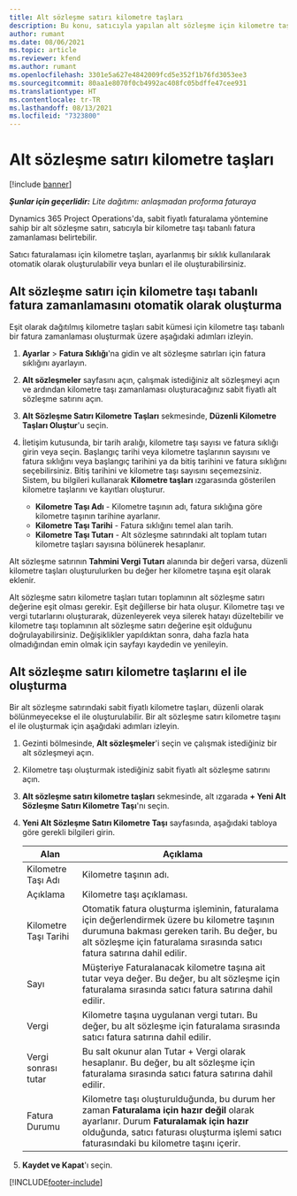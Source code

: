 ```yaml
---
title: Alt sözleşme satırı kilometre taşları
description: Bu konu, satıcıyla yapılan alt sözleşme için kilometre taşı tabanlı bir fatura zamanlamasının nasıl oluşturulacağını ve yönetileceğini açıklamaktadır.
author: rumant
ms.date: 08/06/2021
ms.topic: article
ms.reviewer: kfend
ms.author: rumant
ms.openlocfilehash: 3301e5a627e4842009fcd5e352f1b76fd3053ee3
ms.sourcegitcommit: 80aa1e8070f0cb4992ac408fc05bdffe47cee931
ms.translationtype: HT
ms.contentlocale: tr-TR
ms.lasthandoff: 08/13/2021
ms.locfileid: "7323800"
---
```

# <a name="subcontract-line-milestones"></a>Alt sözleşme satırı kilometre taşları

[!include [banner](../../includes/dataverse-preview.md)]

_**Şunlar için geçerlidir:** Lite dağıtımı: anlaşmadan proforma faturaya_

Dynamics 365 Project Operations'da, sabit fiyatlı faturalama yöntemine sahip bir alt sözleşme satırı, satıcıyla bir kilometre taşı tabanlı fatura zamanlaması belirtebilir.

Satıcı faturalaması için kilometre taşları, ayarlanmış bir sıklık kullanılarak otomatik olarak oluşturulabilir veya bunları el ile oluşturabilirsiniz.

## <a name="automatically-create-a-milestone-based-invoice-schedule-for-a-subcontract-line"></a>Alt sözleşme satırı için kilometre taşı tabanlı fatura zamanlamasını otomatik olarak oluşturma

Eşit olarak dağıtılmış kilometre taşları sabit kümesi için kilometre taşı tabanlı bir fatura zamanlaması oluşturmak üzere aşağıdaki adımları izleyin.

1. **Ayarlar** > **Fatura Sıklığı**'na gidin ve alt sözleşme satırları için fatura sıklığını ayarlayın.
2. **Alt sözleşmeler** sayfasını açın, çalışmak istediğiniz alt sözleşmeyi açın ve ardından kilometre taşı zamanlaması oluşturacağınız sabit fiyatlı alt sözleşme satırını açın.
3. **Alt Sözleşme Satırı Kilometre Taşları** sekmesinde, **Düzenli Kilometre Taşları Oluştur**'u seçin.
4. İletişim kutusunda, bir tarih aralığı, kilometre taşı sayısı ve fatura sıklığı girin veya seçin. Başlangıç tarihi veya kilometre taşlarının sayısını ve fatura sıklığını veya başlangıç tarihini ya da bitiş tarihini ve fatura sıklığını seçebilirsiniz. Bitiş tarihini ve kilometre taşı sayısını seçemezsiniz.
Sistem, bu bilgileri kullanarak **Kilometre taşları** ızgarasında gösterilen kilometre taşlarını ve kayıtları oluşturur.

   - **Kilometre Taşı Adı** - Kilometre taşının adı, fatura sıklığına göre kilometre taşının tarihine ayarlanır.
   - **Kilometre Taşı Tarihi** - Fatura sıklığını temel alan tarih.
   - **Kilometre Taşı Tutarı** - Alt sözleşme satırındaki alt toplam tutarı kilometre taşları sayısına bölünerek hesaplanır.

Alt sözleşme satırının **Tahmini Vergi Tutarı** alanında bir değeri varsa, düzenli kilometre taşları oluşturulurken bu değer her kilometre taşına eşit olarak eklenir.

Alt sözleşme satırı kilometre taşları tutarı toplamının alt sözleşme satırı değerine eşit olması gerekir. Eşit değillerse bir hata oluşur. Kilometre taşı ve vergi tutarlarını oluşturarak, düzenleyerek veya silerek hatayı düzeltebilir ve kilometre taşı toplamının alt sözleşme satırı değerine eşit olduğunu doğrulayabilirsiniz. Değişiklikler yapıldıktan sonra, daha fazla hata olmadığından emin olmak için sayfayı kaydedin ve yenileyin.

## <a name="manually-create-subcontract-line-milestones"></a>Alt sözleşme satırı kilometre taşlarını el ile oluşturma

Bir alt sözleşme satırındaki sabit fiyatlı kilometre taşları, düzenli olarak bölünmeyecekse el ile oluşturulabilir. Bir alt sözleşme satırı kilometre taşını el ile oluşturmak için aşağıdaki adımları izleyin.

1. Gezinti bölmesinde, **Alt sözleşmeler**'i seçin ve çalışmak istediğiniz bir alt sözleşmeyi açın.
2. Kilometre taşı oluşturmak istediğiniz sabit fiyatlı alt sözleşme satırını açın.
3. **Alt sözleşme satırı kilometre taşları** sekmesinde, alt ızgarada **+ Yeni Alt Sözleşme Satırı Kilometre Taşı**'nı seçin.
4. **Yeni Alt Sözleşme Satırı Kilometre Taşı** sayfasında, aşağıdaki tabloya göre gerekli bilgileri girin.

    | Alan | Açıklama |
    | --- | --- |
    | Kilometre Taşı Adı | Kilometre taşının adı. |
    | Açıklama | Kilometre taşı açıklaması.  |
    | Kilometre Taşı Tarihi | Otomatik fatura oluşturma işleminin, faturalama için değerlendirmek üzere bu kilometre taşının durumuna bakması gereken tarih. Bu değer, bu alt sözleşme için faturalama sırasında satıcı fatura satırına dahil edilir. |
    | Sayı | Müşteriye Faturalanacak kilometre taşına ait tutar veya değer. Bu değer, bu alt sözleşme için faturalama sırasında satıcı fatura satırına dahil edilir. |
    | Vergi | Kilometre taşına uygulanan vergi tutarı. Bu değer, bu alt sözleşme için faturalama sırasında satıcı fatura satırına dahil edilir. |
    | Vergi sonrası tutar | Bu salt okunur alan Tutar + Vergi olarak hesaplanır. Bu değer, bu alt sözleşme için faturalama sırasında satıcı fatura satırına dahil edilir. |
    | Fatura Durumu | Kilometre taşı oluşturulduğunda, bu durum her zaman **Faturalama için hazır değil** olarak ayarlanır.  Durum **Faturalamak için hazır** olduğunda, satıcı faturası oluşturma işlemi satıcı faturasındaki bu kilometre taşını içerir. |

5. **Kaydet ve Kapat**'ı seçin.


[!INCLUDE[footer-include](../../includes/footer-banner.md)]

